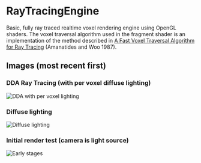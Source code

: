 # RayTracingEngine
Basic, fully ray traced realtime voxel rendering engine using OpenGL shaders. The voxel traversal algorithm used in the fragment shader is an implementation of the method described in [A Fast Voxel Traversal Algorithm for Ray Tracing](http://citeseerx.ist.psu.edu/viewdoc/download?doi=10.1.1.42.3443&rep=rep1&type=pdf) (Amanatides and Woo 1987).

## Images (most recent first)
### DDA Ray Tracing (with per voxel diffuse lighting)
![DDA with per voxel lighting](https://raw.githubusercontent.com/armytricks/RayTracingEngine/master/scr_diffuse_pervoxel_untextured.png)

### Diffuse lighting
![Diffuse lighting](https://raw.githubusercontent.com/armytricks/RayTracingEngine/master/scr_diffuse_untextured.png)

### Initial render test (camera is light source)
![Early stages](https://raw.githubusercontent.com/armytricks/RayTracingEngine/master/scr_untextured.png)
